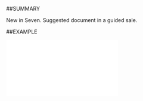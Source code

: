 

##SUMMARY

New in Seven. Suggested document in a guided sale.


##EXAMPLE

![](../../Examples/vbs/ClientScript.OnSuggestedAppointmentCompleted.vbs.txt)





